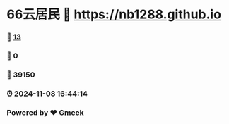 # 66云居民 :link: https://nb1288.github.io 
### :page_facing_up: [13](https://nb1288.github.io/tag.html) 
### :speech_balloon: 0 
### :hibiscus: 39150 
### :alarm_clock: 2024-11-08 16:44:14 
### Powered by :heart: [Gmeek](https://github.com/Meekdai/Gmeek)
